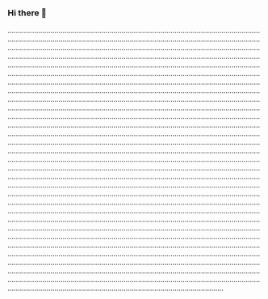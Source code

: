 ### Hi there 👋

..................................................................................................................................................................................................................................................................................................................................................................................................................................................................................................................................................................................................................................................................................................................................................................................................................................................................................................................................................................................................................................................................................................................................................................................................................................................................................................................................................................................................................................................................................................................................................................................................................................................................................................................................................................................................................................................................................................................................................................................................................................................................................................................................................................................................................................................................................................................................................................................................................................................................................................................................................................................................................................................................................................................................................................................................................................................................................................................................................................................................................................................................................................................................................................................................................................................................................................................................................................................................................................................................................................................................................................................................................................................................................................................................................................................................................................................................................................................................................................................